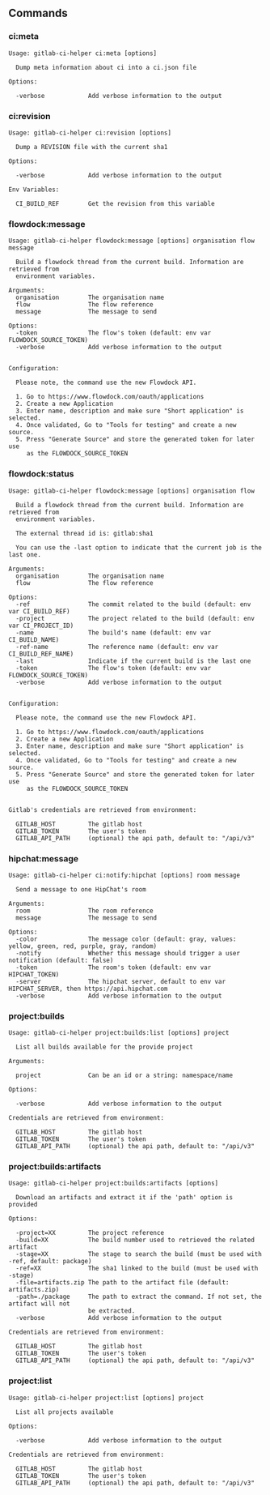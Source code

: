 ## Commands

### ci:meta

    Usage: gitlab-ci-helper ci:meta [options]
    
      Dump meta information about ci into a ci.json file
    
    Options:
    
      -verbose            Add verbose information to the output

### ci:revision

    Usage: gitlab-ci-helper ci:revision [options]
    
      Dump a REVISION file with the current sha1
    
    Options:
    
      -verbose            Add verbose information to the output
    
    Env Variables:
    
      CI_BUILD_REF        Get the revision from this variable

### flowdock:message

    Usage: gitlab-ci-helper flowdock:message [options] organisation flow message
    
      Build a flowdock thread from the current build. Information are retrieved from
      environment variables.
    
    Arguments:
      organisation        The organisation name
      flow                The flow reference
      message             The message to send
    
    Options:
      -token              The flow's token (default: env var FLOWDOCK_SOURCE_TOKEN)
      -verbose            Add verbose information to the output
    
    
    Configuration:
    
      Please note, the command use the new Flowdock API.
    
      1. Go to https://www.flowdock.com/oauth/applications
      2. Create a new Application
      3. Enter name, description and make sure "Short application" is selected.
      4. Once validated, Go to "Tools for testing" and create a new source.
      5. Press "Generate Source" and store the generated token for later use
         as the FLOWDOCK_SOURCE_TOKEN

### flowdock:status

    Usage: gitlab-ci-helper flowdock:message [options] organisation flow
    
      Build a flowdock thread from the current build. Information are retrieved from
      environment variables.
    
      The external thread id is: gitlab:sha1
    
      You can use the -last option to indicate that the current job is the last one.
    
    Arguments:
      organisation        The organisation name
      flow                The flow reference
    
    Options:
      -ref                The commit related to the build (default: env var CI_BUILD_REF)
      -project            The project related to the build (default: env var CI_PROJECT_ID)
      -name               The build's name (default: env var CI_BUILD_NAME)
      -ref-name           The reference name (default: env var CI_BUILD_REF_NAME)
      -last               Indicate if the current build is the last one
      -token              The flow's token (default: env var FLOWDOCK_SOURCE_TOKEN)
      -verbose            Add verbose information to the output
    
    
    Configuration:
    
      Please note, the command use the new Flowdock API.
    
      1. Go to https://www.flowdock.com/oauth/applications
      2. Create a new Application
      3. Enter name, description and make sure "Short application" is selected.
      4. Once validated, Go to "Tools for testing" and create a new source.
      5. Press "Generate Source" and store the generated token for later use
         as the FLOWDOCK_SOURCE_TOKEN
    
    
    Gitlab's credentials are retrieved from environment:
    
      GITLAB_HOST         The gitlab host
      GITLAB_TOKEN        The user's token
      GITLAB_API_PATH     (optional) the api path, default to: "/api/v3"

### hipchat:message

    Usage: gitlab-ci-helper ci:notify:hipchat [options] room message
    
      Send a message to one HipChat's room
    
    Arguments:
      room                The room reference
      message             The message to send
    
    Options:
      -color              The message color (default: gray, values: yellow, green, red, purple, gray, random)
      -notify             Whether this message should trigger a user notification (default: false)
      -token              The room's token (default: env var HIPCHAT_TOKEN)
      -server             The hipchat server, default to env var HIPCHAT_SERVER, then https://api.hipchat.com
      -verbose            Add verbose information to the output

### project:builds

    Usage: gitlab-ci-helper project:builds:list [options] project
    
      List all builds available for the provide project
    
    Arguments:
    
      project             Can be an id or a string: namespace/name
    
    Options:
    
      -verbose            Add verbose information to the output
    
    Credentials are retrieved from environment:
    
      GITLAB_HOST         The gitlab host
      GITLAB_TOKEN        The user's token
      GITLAB_API_PATH     (optional) the api path, default to: "/api/v3"

### project:builds:artifacts

    Usage: gitlab-ci-helper project:builds:artifacts [options]
    
      Download an artifacts and extract it if the 'path' option is provided
    
    Options:
    
      -project=XX         The project reference
      -build=XX           The build number used to retrieved the related artifact
      -stage=XX           The stage to search the build (must be used with -ref, default: package)
      -ref=XX             The sha1 linked to the build (must be used with -stage)
      -file=artifacts.zip The path to the artifact file (default: artifacts.zip)
      -path=./package     The path to extract the command. If not set, the artifact will not
                          be extracted.
      -verbose            Add verbose information to the output
    
    Credentials are retrieved from environment:
    
      GITLAB_HOST         The gitlab host
      GITLAB_TOKEN        The user's token
      GITLAB_API_PATH     (optional) the api path, default to: "/api/v3"

### project:list

    Usage: gitlab-ci-helper project:list [options] project
    
      List all projects available
    
    Options:
    
      -verbose            Add verbose information to the output
    
    Credentials are retrieved from environment:
    
      GITLAB_HOST         The gitlab host
      GITLAB_TOKEN        The user's token
      GITLAB_API_PATH     (optional) the api path, default to: "/api/v3"
